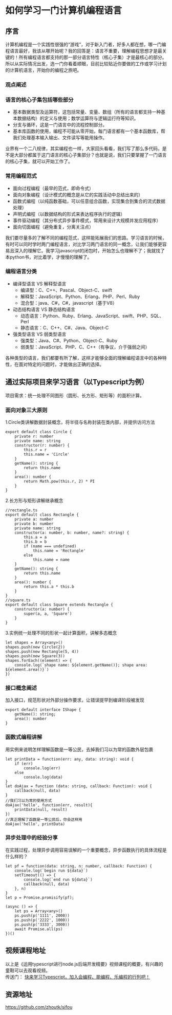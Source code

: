 # 如何学习一门计算机编程语言  

## 序言  
计算机编程是一个实践性很强的“游戏”，对于新入门者，好多人都在想，哪一门编程语言最好，我该从哪开始呢？我的回答是：语言不重要，理解编程思想才是最关键的！所有编程语言都支持的那一部分语言特性（核心子集）才是最核心的部分。所以从实际情况出发，选一门你看着顺眼，目前比较贴近你要做的工作或学习计划的计算机语言，开始你的编程之旅吧。 

### 观点阐述

### 语言的核心子集包括哪些部分

- 基本数据类型及运算符，这包括常量、变量、数组（所有的语言都支持一种基本数据结构）的定义与使用；数学运算符与逻辑运行符等知识。
- 分支与循环，这是一门语言中的流程控制部分。
- 基本库函数的使用，编程不可能从零开始，每门语言都有一个基本函数库，帮我们处理基本输入输出、文件读写等能用操作。

业界有一个二八规律，其实编程也一样，大家回头看看，我们写了那么多代码，是不是大部分都属于这门语言的核心子集部分？也就是说，我们只要掌握了一门语言的核心子集，就可以开始工作了。

### 常用编程范式
- 面向过程编程（最早的范式，即命令式）
- 面向对象编程（设计模式的概念是从它的实践活动中总结出来的）
- 函数式编程（以纯函数基础，可以任意组合函数，实现集合到集合的流式数据处理）
- 声明式编程（以数据结构的形式来表达程序执行的逻辑）
- 事件驱动编程（其分布式异步事件模式，常用来设计大规模并发应用程序）
- 面向切面编程（避免重复，分离关注点）

我们要尽量多的了解不同的编程范式，这样能拓展我们的思路。学习语言的时候，有时可以同时学时两门编程语言，对比学习两门语言的同一概念，让我们能够更容易且深入的理解它。我学习javascript的闭包时，开始怎么也理解不了；我就找了本python书，对比着学，才慢慢的理解了。

### 编程语言分类
- 编译型语言 VS 解释型语言
    - 编译型：C、C++、Pascal、Object-C、swift
    - 解释型：JavaScript、Python、Erlang、PHP、Perl、Ruby
    - 混合型：java、C#，C#，javascript（基于V8）
- 动态结构语言 VS 静态结构语言
    - 动态语言：Python、Ruby、Erlang、JavaScript、swift、PHP、SQL、Perl
    - 静态语言：C、C++、C#、Java、Object-C
- 强类型语言 VS 弱类型语言
    - 强类型：Java、C#、Python、Object-C、Ruby
    - 弱类型：JavaScript、PHP、C、C++（有争议，介于强弱之间）
    
各种类型的语言，我们都要有所了解，这样才能够全面的理解编程语言中的各种特性，在面对特定的问题时，才能做出正确的选择。

## 通过实际项目来学习语言（以Typescript为例）
项目需求：统一处理不同图形（圆形、长方形、矩形等）的面积计算。
### 面向对象三大原则 
1.Circle类讲解数据封装概念，将半径与名称封装在类内部，并提供访问方法
```
export default class Circle {
    private r: number
    private name: string
    constructor(r: number) {
        this.r = r
        this.name = 'Circle'
    }
    getName(): string {
        return this.name
    }
    area(): number {
        return Math.pow(this.r, 2) * PI
    }
}
```
2.长方形与矩形讲解继承概念
```
//rectangle.ts
export default class Rectangle {
    private a: number
    private b: number
    private name: string
    constructor(a: number, b: number, name?: string) {
        this.a = a
        this.b = b
        if (name === undefined)
            this.name = 'Rectangle'
        else
            this.name = name
    }
    getName(): string {
        return this.name
    }
    area(): number {
        return this.a * this.b
    }
}
//square.ts
export default class Square extends Rectangle {
    constructor(a: number) {
        super(a, a, 'Square')
    }
}
```
3.实例统一处理不同的形状一起计算面积，讲解多态概念
```
let shapes = Array<any>()
shapes.push(new Circle(2))
shapes.push(new Rectangle(5, 4))
shapes.push(new Square(3))
shapes.forEach((element) => {
    console.log(`shape name: ${element.getName()}; shape area: ${element.area()}`)
})
```
### 接口概念阐述
加入接口，规范形状对外部分操作要求，让错误提早到编译阶段被发现
```
export default interface IShape {
    getName(): string;
    area(): number
}
```
### 函数式编程讲解
用实例来说明怎样理解函数是一等公民，去掉我们习以为常的函数外层包裹
```
let printData = function(err: any, data: string): void {
    if (err)
        console.log(err)
    else
        console.log(data)
}
let doAjax = function (data: string, callback: Function): void {
    callback(null, data)
}
//我们习以为常的使用方式
doAjax('hello', function(err, result){
    printData(null, result)
})
//真正理解了函数是一等公民后，你会这样用
doAjax('hello', printData)
``` 
### 异步处理中的经验分享
在实践过程，处理异步调用容易误解的一个重要概念，异步函数执行的具体流程是什么样的？
```
let pf = function(data: string, n: number, callback: Function) {
    console.log(`begin run ${data}`)
    setTimeout(() => {
        console.log(`end run ${data}`)
        callback(null, data)
    }, n)
}
let p = Promise.promisify(pf);

(async () => {
    let ps = Array<any>()
    ps.push(p('1111', 2000))
    ps.push(p('2222', 1000))
    ps.push(p('3333', 3000))
    await Promise.all(ps)
})()
```

## 视频课程地址

以上是《运用typescript进行node.js后端开发精要》视频课程的概要，有兴趣的童鞋可以去观看视频。  
传送门： [快来学习Typescript，加入会编程、能编程、乐编程的行列吧！][1]

## 资源地址
https://github.com/zhoutk/sifou


  [1]: https://segmentfault.com/l/1500000016954243?r=bPPDLn
